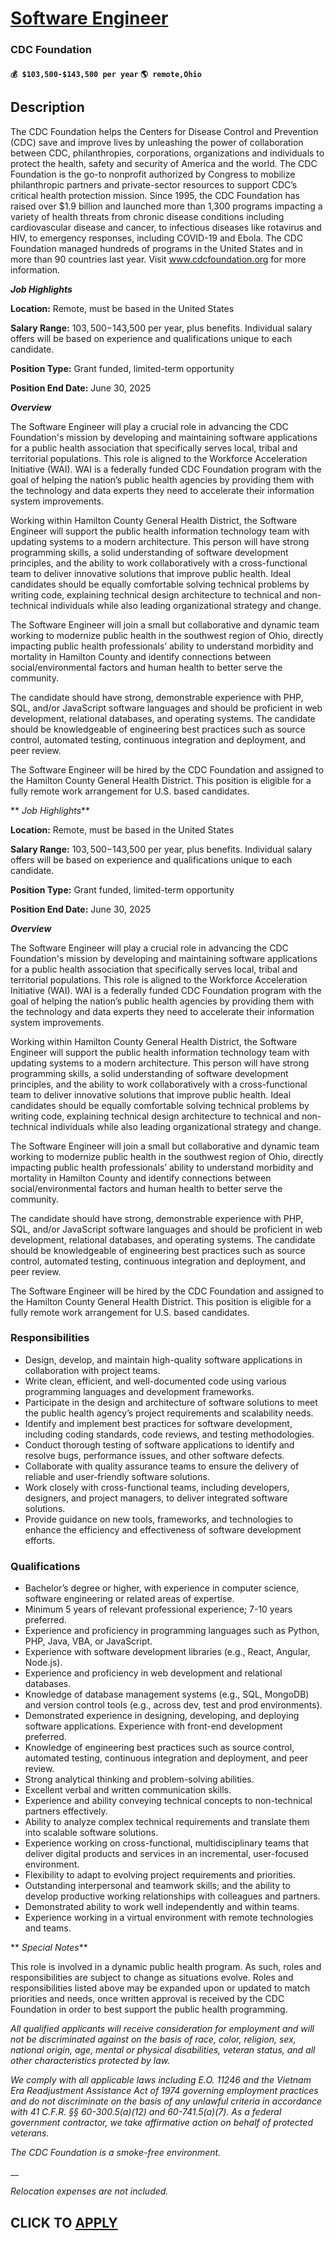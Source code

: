 # [Software Engineer](https://www.remotewlb.com/apply/software-engineer-131366)  
### CDC Foundation  
#### `💰 $103,500-$143,500 per year` `🌎 remote,Ohio`  

## Description

The CDC Foundation helps the Centers for Disease Control and Prevention (CDC) save and improve lives by unleashing the power of collaboration between CDC, philanthropies, corporations, organizations and individuals to protect the health, safety and security of America and the world. The CDC Foundation is the go-to nonprofit authorized by Congress to mobilize philanthropic partners and private-sector resources to support CDC’s critical health protection mission. Since 1995, the CDC Foundation has raised over $1.9 billion and launched more than 1,300 programs impacting a variety of health threats from chronic disease conditions including cardiovascular disease and cancer, to infectious diseases like rotavirus and HIV, to emergency responses, including COVID-19 and Ebola. The CDC Foundation managed hundreds of programs in the United States and in more than 90 countries last year. Visit www.cdcfoundation.org for more information.

  

**_Job Highlights_**

 **Location:** Remote, must be based in the United States

 **Salary Range:** $103,500-$143,500 per year, plus benefits. Individual salary offers will be based on experience and qualifications unique to each candidate.

**Position Type:** Grant funded, limited-term opportunity

 **Position End Date:** June 30, 2025

  

**_Overview_**

The Software Engineer will play a crucial role in advancing the CDC Foundation's mission by developing and maintaining software applications for a public health association that specifically serves local, tribal and territorial populations. This role is aligned to the Workforce Acceleration Initiative (WAI). WAI is a federally funded CDC Foundation program with the goal of helping the nation’s public health agencies by providing them with the technology and data experts they need to accelerate their information system improvements.

Working within Hamilton County General Health District, the Software Engineer will support the public health information technology team with updating systems to a modern architecture. This person will have strong programming skills, a solid understanding of software development principles, and the ability to work collaboratively with a cross-functional team to deliver innovative solutions that improve public health. Ideal candidates should be equally comfortable solving technical problems by writing code, explaining technical design architecture to technical and non-technical individuals while also leading organizational strategy and change.

The Software Engineer will join a small but collaborative and dynamic team working to modernize public health in the southwest region of Ohio, directly impacting public health professionals’ ability to understand morbidity and mortality in Hamilton County and identify connections between social/environmental factors and human health to better serve the community.

The candidate should have strong, demonstrable experience with PHP, SQL, and/or JavaScript software languages and should be proficient in web development, relational databases, and operating systems. The candidate should be knowledgeable of engineering best practices such as source control, automated testing, continuous integration and deployment, and peer review.

The Software Engineer will be hired by the CDC Foundation and assigned to the Hamilton County General Health District. This position is eligible for a fully remote work arrangement for U.S. based candidates.

  

 ** _Job Highlights_**

 **Location:** Remote, must be based in the United States

 **Salary Range:** $103,500-$143,500 per year, plus benefits. Individual salary offers will be based on experience and qualifications unique to each candidate.

**Position Type:** Grant funded, limited-term opportunity

 **Position End Date:** June 30, 2025

  

**_Overview_**

The Software Engineer will play a crucial role in advancing the CDC Foundation's mission by developing and maintaining software applications for a public health association that specifically serves local, tribal and territorial populations. This role is aligned to the Workforce Acceleration Initiative (WAI). WAI is a federally funded CDC Foundation program with the goal of helping the nation’s public health agencies by providing them with the technology and data experts they need to accelerate their information system improvements.

Working within Hamilton County General Health District, the Software Engineer will support the public health information technology team with updating systems to a modern architecture. This person will have strong programming skills, a solid understanding of software development principles, and the ability to work collaboratively with a cross-functional team to deliver innovative solutions that improve public health. Ideal candidates should be equally comfortable solving technical problems by writing code, explaining technical design architecture to technical and non-technical individuals while also leading organizational strategy and change.

The Software Engineer will join a small but collaborative and dynamic team working to modernize public health in the southwest region of Ohio, directly impacting public health professionals’ ability to understand morbidity and mortality in Hamilton County and identify connections between social/environmental factors and human health to better serve the community.

The candidate should have strong, demonstrable experience with PHP, SQL, and/or JavaScript software languages and should be proficient in web development, relational databases, and operating systems. The candidate should be knowledgeable of engineering best practices such as source control, automated testing, continuous integration and deployment, and peer review.

The Software Engineer will be hired by the CDC Foundation and assigned to the Hamilton County General Health District. This position is eligible for a fully remote work arrangement for U.S. based candidates.

  

### Responsibilities

* Design, develop, and maintain high-quality software applications in collaboration with project teams.
* Write clean, efficient, and well-documented code using various programming languages and development frameworks.
* Participate in the design and architecture of software solutions to meet the public health agency’s project requirements and scalability needs.
* Identify and implement best practices for software development, including coding standards, code reviews, and testing methodologies.
* Conduct thorough testing of software applications to identify and resolve bugs, performance issues, and other software defects.
* Collaborate with quality assurance teams to ensure the delivery of reliable and user-friendly software solutions.
* Work closely with cross-functional teams, including developers, designers, and project managers, to deliver integrated software solutions.
* Provide guidance on new tools, frameworks, and technologies to enhance the efficiency and effectiveness of software development efforts.

  

### Qualifications

* Bachelor’s degree or higher, with experience in computer science, software engineering or related areas of expertise.
* Minimum 5 years of relevant professional experience; 7-10 years preferred.
* Experience and proficiency in programming languages such as Python, PHP, Java, VBA, or JavaScript.
* Experience with software development libraries (e.g., React, Angular, Node.js).
* Experience and proficiency in web development and relational databases.
* Knowledge of database management systems (e.g., SQL, MongoDB) and version control tools (e.g., across dev, test and prod environments). 
* Demonstrated experience in designing, developing, and deploying software applications. Experience with front-end development preferred.
* Knowledge of engineering best practices such as source control, automated testing, continuous integration and deployment, and peer review.
* Strong analytical thinking and problem-solving abilities.
* Excellent verbal and written communication skills.
* Experience and ability conveying technical concepts to non-technical partners effectively.
* Ability to analyze complex technical requirements and translate them into scalable software solutions.
* Experience working on cross-functional, multidisciplinary teams that deliver digital products and services in an incremental, user-focused environment.
* Flexibility to adapt to evolving project requirements and priorities.
* Outstanding interpersonal and teamwork skills; and the ability to develop productive working relationships with colleagues and partners.
* Demonstrated ability to work well independently and within teams.
* Experience working in a virtual environment with remote technologies and teams.

  

 ** _Special Notes_**

This role is involved in a dynamic public health program. As such, roles and responsibilities are subject to change as situations evolve. Roles and responsibilities listed above may be expanded upon or updated to match priorities and needs, once written approval is received by the CDC Foundation in order to best support the public health programming.

  

 _All qualified applicants will receive consideration for employment and will not be discriminated against on the basis of race, color, religion, sex, national origin, age, mental or physical disabilities, veteran status, and all other characteristics protected by law._

  

 _We comply with all applicable laws including E.O. 11246 and the Vietnam Era Readjustment Assistance Act of 1974 governing employment practices and do not discriminate on the basis of any unlawful criteria in accordance with 41 C.F.R. §§ 60-300.5(a)(12) and 60-741.5(a)(7). As a federal government contractor, we take affirmative action on behalf of protected veterans._

  

 _The CDC Foundation is a smoke-free environment._

 __

_Relocation expenses are not included._

  
## CLICK TO [APPLY](https://www.remotewlb.com/apply/software-engineer-131366)

